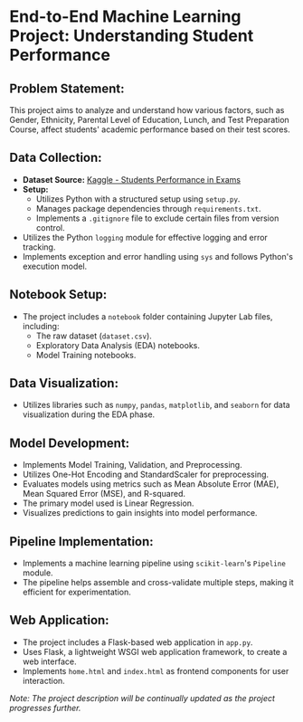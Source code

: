 # End-to-End Machine Learning Project: Understanding Student Performance

## Problem Statement:
This project aims to analyze and understand how various factors, such as Gender, Ethnicity, Parental Level of Education, Lunch, and Test Preparation Course, affect students' academic performance based on their test scores.

## Data Collection:
- **Dataset Source:** [Kaggle - Students Performance in Exams](https://www.kaggle.com/datasets/spscientist/students-performance-in-exams?datasetId=74977)
- **Setup:**
  - Utilizes Python with a structured setup using `setup.py`.
  - Manages package dependencies through `requirements.txt`.
  - Implements a `.gitignore` file to exclude certain files from version control.
- Utilizes the Python `logging` module for effective logging and error tracking.
- Implements exception and error handling using `sys` and follows Python's execution model.

## Notebook Setup:
- The project includes a `notebook` folder containing Jupyter Lab files, including:
  - The raw dataset (`dataset.csv`).
  - Exploratory Data Analysis (EDA) notebooks.
  - Model Training notebooks.

## Data Visualization:
- Utilizes libraries such as `numpy`, `pandas`, `matplotlib`, and `seaborn` for data visualization during the EDA phase.

## Model Development:
- Implements Model Training, Validation, and Preprocessing.
- Utilizes One-Hot Encoding and StandardScaler for preprocessing.
- Evaluates models using metrics such as Mean Absolute Error (MAE), Mean Squared Error (MSE), and R-squared.
- The primary model used is Linear Regression.
- Visualizes predictions to gain insights into model performance.

## Pipeline Implementation:
- Implements a machine learning pipeline using `scikit-learn`'s `Pipeline` module.
- The pipeline helps assemble and cross-validate multiple steps, making it efficient for experimentation.

## Web Application:
- The project includes a Flask-based web application in `app.py`.
- Uses Flask, a lightweight WSGI web application framework, to create a web interface.
- Implements `home.html` and `index.html` as frontend components for user interaction.

*Note: The project description will be continually updated as the project progresses further.*
